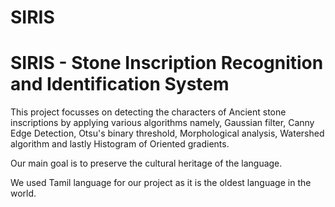 # SIRIS
# SIRIS - Stone Inscription Recognition and Identification System

This project focusses on detecting the characters of Ancient stone inscriptions by applying various algorithms namely, Gaussian filter,
Canny Edge Detection, Otsu's binary threshold, Morphological analysis, Watershed algorithm and lastly Histogram of Oriented gradients.

Our main goal is to preserve the cultural heritage of the language.

We used Tamil language for our project as it is the oldest language in the world.

